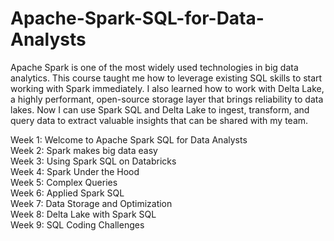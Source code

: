 # Apache-Spark-SQL-for-Data-Analysts
Apache Spark is one of the most widely used technologies in big data analytics. 
This course taught me how to leverage existing SQL skills to start working with Spark immediately. 
I also learned how to work with Delta Lake, a highly performant, open-source storage layer that brings reliability to data lakes. 
Now I can use Spark SQL and Delta Lake to ingest, transform, and query data to extract valuable insights that can be shared with my team.

Week 1: Welcome to Apache Spark SQL for Data Analysts  
Week 2: Spark makes big data easy  
Week 3: Using Spark SQL on Databricks  
Week 4: Spark Under the Hood  
Week 5: Complex Queries  
Week 6: Applied Spark SQL  
Week 7: Data Storage and Optimization  
Week 8: Delta Lake with Spark SQL  
Week 9: SQL Coding Challenges  

